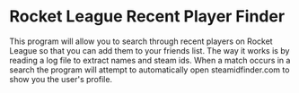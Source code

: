 # Rocket League Recent Player Finder

This program will allow you to search through recent players on Rocket League so that you can add them to your friends list.  The way it works is by reading a log file to extract names and steam ids.  When a match occurs in a search the program will attempt to automatically open steamidfinder.com to show you the user's profile.